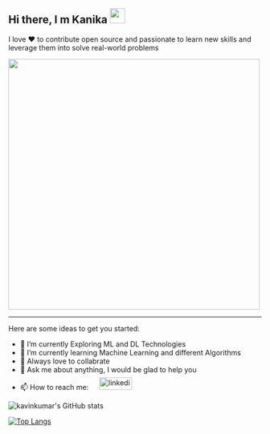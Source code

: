 

<!--
**kanika02/Kanika02** is a ✨ _special_ ✨ repository because its `README.md` (this file) appears on your GitHub profile.

Here are some ideas to get you started:

- 🔭 I’m currently working on ...
- 🌱 I’m currently learning ...
- 👯 I’m looking to collaborate on ...
- 🤔 I’m looking for help with ...
- 💬 Ask me about ...
- 📫 How to reach me: ...
- 😄 Pronouns: ...
- ⚡ Fun fact: ...
-->




## Hi there, I m Kanika <img  src="https://user-images.githubusercontent.com/42378118/110234147-e3259600-7f4e-11eb-95be-0c4047144dea.gif"  width="30">

I love ❤️ to contribute open source and passionate to learn new skills and leverage them into solve real-world problems
<br>

 <img src="https://cdn.dribbble.com/users/5911/screenshots/1382887/media/46be3ea3f295bd7fb978122d6ebba32c.gif" width="500">

<br>



<hr>
Here are some ideas to get you started:

- 🔭 I’m currently Exploring ML and DL Technologies
- 🌱 I’m currently learning Machine Learning and different Algorithms
- 👯 Always love to collabrate 
- 💬 Ask me about anything, I would be glad to help you
- 📫 How to reach me: <span> &emsp; <a href="https://www.linkedin.com/in/kanika-chaudhary-911451130/"> <img src="https://img.shields.io/badge/linkedin-%231E77B5.svg?&style=for-the-badge&logo=linkedin&logoColor=white" style="padding-top: 7px;" alt="linkedin" width="65" height="25"/></a></span>



![kavinkumar's GitHub stats](https://github-readme-stats.vercel.app/api?username=kanika02&show_icons=true&theme=radical)


[![Top Langs](https://github-readme-stats.vercel.app/api/top-langs/?username=kanika02&langs_count=8&layout=compact)](https://github.com/kanika02/github-readme-stats)


